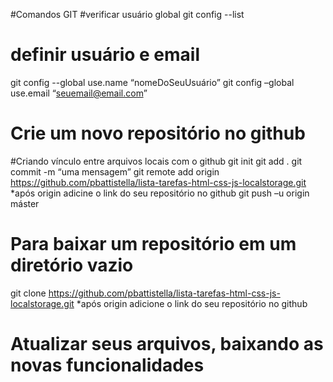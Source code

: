 #Comandos GIT 
#verificar usuário global 
git config --list 
# definir usuário e email 
git config --global use.name “nomeDoSeuUsuário” 
git config –global use.email “seuemail@email.com” 
# Crie um novo repositório no github 
#Criando vínculo entre arquivos locais com o github 
git init 
git add . 
git commit -m “uma mensagem” 
git remote add origin https://github.com/pbattistella/lista-tarefas-html-css-js-localstorage.git *após origin adicine o link do seu repositório no github 
git push –u origin máster 
# Para baixar um repositório em um diretório vazio 
git clone https://github.com/pbattistella/lista-tarefas-html-css-js-localstorage.git *após origin adicione o link do seu repositório no github 
# Atualizar seus arquivos, baixando as novas funcionalidades  
